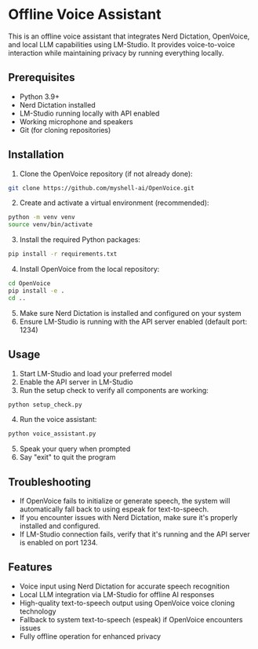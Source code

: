 # Offline Voice Assistant

This is an offline voice assistant that integrates Nerd Dictation, OpenVoice, and local LLM capabilities using LM-Studio. It provides voice-to-voice interaction while maintaining privacy by running everything locally.

## Prerequisites

- Python 3.9+
- Nerd Dictation installed
- LM-Studio running locally with API enabled
- Working microphone and speakers
- Git (for cloning repositories)

## Installation

1. Clone the OpenVoice repository (if not already done):
```bash
git clone https://github.com/myshell-ai/OpenVoice.git
```

2. Create and activate a virtual environment (recommended):
```bash
python -m venv venv
source venv/bin/activate
```

3. Install the required Python packages:
```bash
pip install -r requirements.txt
```

4. Install OpenVoice from the local repository:
```bash
cd OpenVoice
pip install -e .
cd ..
```

5. Make sure Nerd Dictation is installed and configured on your system
6. Ensure LM-Studio is running with the API server enabled (default port: 1234)

## Usage

1. Start LM-Studio and load your preferred model
2. Enable the API server in LM-Studio
3. Run the setup check to verify all components are working:
```bash
python setup_check.py
```

4. Run the voice assistant:
```bash
python voice_assistant.py
```

5. Speak your query when prompted
6. Say "exit" to quit the program

## Troubleshooting

- If OpenVoice fails to initialize or generate speech, the system will automatically fall back to using espeak for text-to-speech.
- If you encounter issues with Nerd Dictation, make sure it's properly installed and configured.
- If LM-Studio connection fails, verify that it's running and the API server is enabled on port 1234.

## Features

- Voice input using Nerd Dictation for accurate speech recognition
- Local LLM integration via LM-Studio for offline AI responses
- High-quality text-to-speech output using OpenVoice voice cloning technology
- Fallback to system text-to-speech (espeak) if OpenVoice encounters issues
- Fully offline operation for enhanced privacy
